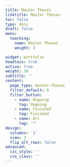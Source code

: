 ```yaml
---
title: Master Theses
linktitle: Master Theses
toc: false
type: docs
draft: false
menu:
  teaching:
    name: Master Theses
    weight: 3

widget: portfolio
headless: true
active: true
weight: 30
subtitle: ''
content:
  page_type: master-theses
  filter_default: 0
  filter_button:
    - name: Ongoing
      tag: Ongoing
    - name: Finished
      tag: Finished
    - name: All
      tag: '*'
design:
  columns: '1'
  view: 3
  flip_alt_rows: false
advanced:
  css_style: ''
  css_class: ''
---
```


